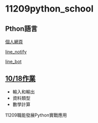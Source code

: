# __11209python_school__
## Pthon語言

[個人網頁](https://flaskweb-unaf.onrender.com)

[line_notify](https://github.com/spread11-afk/Line_Notify.git)

[line_bot](https://github.com/spread11-afk/Line_Bot.git)


## [10/18作業](https://github.com/spread11-afk/__11209python_school__/blob/main/homework/台積電資料庫.ipynb)





- 輸入和輸出
- 資料類型
- 數學計算


11209職能發展Python實戰應用
